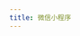 ```yaml
---
title: 微信小程序
---
```


<template>
    <div class="container">
        <swiper :options="swiperOptions">
            <swiper-slide>
                <div class="picture">
                    <img src="/assets/img/burning-sun.png" alt="">
                </div>
                <div class="detail">
                    <h3>灼阳壁纸</h3>
                </div>
            </swiper-slide>
            <swiper-slide>
                <div class="picture">
                    <img src="/assets/img/leave-manager.png" alt="">
                </div>
                <div class="detail">
                    <h3>人员工时管理</h3>
                </div>
            </swiper-slide>
            <div class="swiper-pagination" slot="pagination"></div>
            <div class="swiper-button-prev" slot="button-prev"></div>
            <div class="swiper-button-next" slot="button-next"></div>
        </swiper>
    </div>
</template>

<script>
    import { Swiper, SwiperSlide } from 'vue-awesome-swiper'
    import 'swiper/css/swiper.css'
    export default {
        components: {
            Swiper,
            SwiperSlide,
        },
        data() {
            return {
                swiperOptions: {
                    effect: "coverflow",
                    grabCursor: true,
                    centeredSlides: true,
                    slidesPerView: "auto",
                    coverflowEffect: {
                        rotate: 20,
                        stretch: 0,
                        depth: 350,
                        modifier: 1,
                        slideShadows: true
                    },
                    pagination: {
                        el: ".swiper-pagination"
                    },
                    // 箭头实现切换效果
                    navigation: {
                        nextEl: '.swiper-button-next',
                        prevEl: '.swiper-button-prev'
                    }
                },
            }
        },
        created(){

        },
        methods:{
            
        }
    }
</script>

<style>
.container{
  display: flex;
  justify-content: center;
  align-items: center;
  background: #fff;
  font-family: Helvetica Neue, Helvetica, Arial, sans-serif;
  font-size: 14px;
  color: #000;
  margin: 0;
  padding: 0;
}

.swiper-container {
  width: 100%;
  padding-top: 50px;
  padding-bottom: 50px;
}

.swiper-slide {
  background-position: center;
  background-size: cover;
  width: 320px;
  background-color: #f4f4f4;
  overflow: hidden;
  border-radius: 8px;
}

.picture {
  width: 320px;
  height: 320px;
  overflow: hidden;

  img {
    display: block;
    width: 100%;
    height: 100%;
    object-fit: cover;
  }
}

.detail {
  padding: 25px 20px;
  font-weight: 600;
  text-align: center;
  
  h3 {
    margin: 0;
    font-size: 20px;
  }
}
</style>